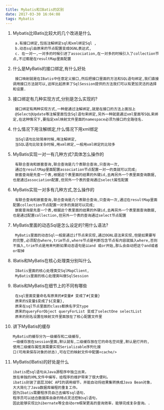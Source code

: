 ```yaml
---
title: Mybatis和IBatis的区别
date: 2017-03-30 16:04:08
tags: Mybatis
---
```


1. Mybatis比IBatis比较大的几个改进是什么

        a.有接口绑定,包括注解绑定sql和xml绑定Sql ,
        b.动态sql由原来的节点配置变成OGNL表达式,
        c. 在一对一,一对多的时候引进了association,在一对多的时候引入了collection节点,不过都是在resultMap里面配置

2. 什么是MyBatis的接口绑定,有什么好处

        接口映射就是在IBatis中任意定义接口,然后把接口里面的方法和SQL语句绑定,我们直接调用接口方法就可以,这样比起原来了SqlSession提供的方法我们可以有更加灵活的选择和设置.

3. 接口绑定有几种实现方式,分别是怎么实现的?

        接口绑定有两种实现方式,一种是通过注解绑定,就是在接口的方法上面加上
        @Select@Update等注解里面包含Sql语句来绑定,另外一种就是通过xml里面写SQL来绑定,在这种情况下,要指定xml映射文件里面的namespace必须为接口的全路径名.

4. 什么情况下用注解绑定,什么情况下用xml绑定

        当Sql语句比较简单时候,用注解绑定,
        当SQL语句比较复杂时候,用xml绑定,一般用xml绑定的比较多

5. MyBatis实现一对一有几种方式?具体怎么操作的

        有联合查询和嵌套查询,联合查询是几个表联合查询,只查询一次,
        通过在resultMap里面配置association节点配置一对一的类就可以完成;
        嵌套查询是先查一个表,根据这个表里面的结果的外键id,去再另外一个表里面查询数据,也是通过association配置,但另外一个表的查询通过select属性配置

6. MyBatis实现一对多有几种方式,怎么操作的

        有联合查询和嵌套查询,联合查询是几个表联合查询,只查询一次,通过在resultMap里面配置collection节点配置一对多的类就可以完成;
        嵌套查询是先查一个表,根据这个表里面的结果的外键id,去再另外一个表里面查询数据,也是通过配置collection,但另外一个表的查询通过select节点配置

7. MyBatis里面的动态Sql是怎么设定的?用什么语法?

        MyBatis里面的动态Sql一般是通过if节点来实现,通过OGNL语法来实现,但是如果要写的完整,必须配合where,trim节点,where节点是判断包含节点有内容就插入where,否则不插入,trim节点是用来判断如果动态语句是以and 或or开始,那么会自动把这个and或者or取掉

8. IBatis和MyBatis在核心处理类分别叫什么

        IBatis里面的核心处理类交SqlMapClient,
        MyBatis里面的核心处理类叫做SqlSession

9. IBatis和MyBatis在细节上的不同有哪些

        在sql里面变量命名有原来的#变量# 变成了#{变量} 
        原来的$变量$变成了${变量},
        原来在sql节点里面的class都换名字交type
        原来的queryForObject queryForList 变成了selectOne selectList 
        原来的别名设置在映射文件里面放在了核心配置文件里

10. 讲下MyBatis的缓存

        MyBatis的缓存分为一级缓存和二级缓存,
        一级缓存放在session里面,默认就有,二级缓存放在它的命名空间里,默认是打开的,
        使用二级缓存属性类需要实现Serializable序列化接
        口(可用来保存对象的状态),可在它的映射文件中配置<cache/>

11. MyBatis(IBatis)的好处是什么

        ibatis把sql语句从Java源程序中独立出来，
        放在单独的XML文件中编写，给程序的维护带来了很大便利。
        ibatis封装了底层JDBC API的调用细节，并能自动将结果集转换成Java Bean对象，
        大大简化了Java数据库编程的重复工作。
        因为Ibatis需要程序员自己去编写sql语句，
        程序员可以结合数据库自身的特点灵活控制sql语句，
        因此能够实现比hibernate等全自动orm框架更高的查询效率，能够完成复杂查询。.
